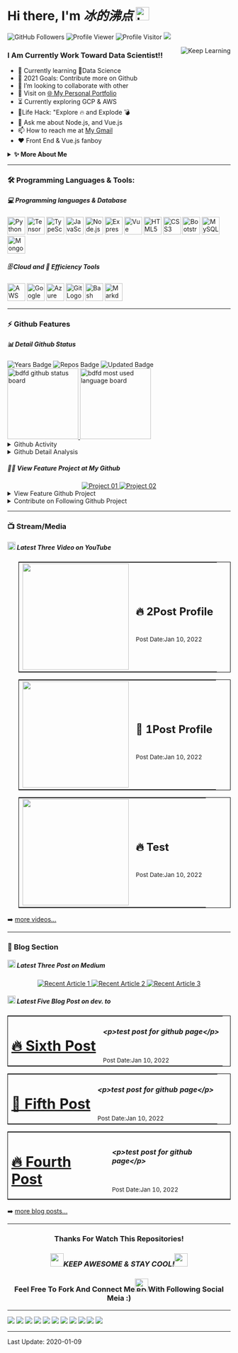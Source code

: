 <!--
 * @Author: BDFD
 * @Date: 2022-01-06 17:50:38
 * @LastEditTime: 2022-01-11 13:34:35
 * @LastEditors: BDFD
 * @Description:
 * @FilePath: \bdfd\README.md
-->

# Hi there, I'm <i>冰的沸点</i> <img height=30 src="https://cdn.jsdelivr.net/gh/bdfd/Personal_Image_Repo/4.Stamp/BDFD_Stamp.png" alt="bdfd" />

<p align="left">
  <img src="https://img.shields.io/github/followers/bdfd?label=Follow%20Me&logo=github" alt="GitHub Followers" />
  <img src="https://komarev.com/ghpvc/?username=bdfd&label=Profile%20views&color=0e75b6&style=flat" alt="Profile Viewer" />
  <img src="https://visitor-badge.glitch.me/badge?page_id=bdfd.bdfd" alt="Profile Visitor"/>
  <a href="https://dc-personal-portfolio.herokuapp.com/" target="_blank">  
    <img src="https://cdn.jsdelivr.net/gh/bdfd/Personal_Image_Repo/4.Stamp/Personal_Website.svg" />
  </a>
</p>

<img align="right" alt="Keep Learning" src="https://cdn.jsdelivr.net/gh/bdfd/Personal_Image_Repo/8.Cool-Animation/Keep_Coding.gif"/>

### I Am Currently Work Toward Data Scientist!!

- 🔭 Currently learning 🤣Data Science
- 🥅 2021 Goals: Contribute more on Github
- 👯 I’m looking to collaborate with other
- 📄 Visit on [🌐 My Personal Portfolio][website]
- ⏳ Currently exploring GCP & AWS
- 🎯Life Hack: "Explore 🔥 and Explode 💣
- 💬 Ask me about Node.js, and Vue.js
- 📫 How to reach me at [My Gmail][gmail]
- ❤️ Front End & Vue.js fanboy

<details>
  <summary><b>✨ More About Me</b></summary>
  <br/>
I am a Developer with 3+ years of experience in developing applications and open-source software.

And yet describe more here later on... Keep it update :D

</details>

---

### 🛠️ Programming Languages & Tools:

##### 💻 Programming languages & Database

<p>
  <img height=40 alt="Python Logo" src="https://cdn.jsdelivr.net/gh/bdfd/Personal_Image_Repo/7.Color-Icon/Programming_Language/python.png" />
  <img height=40 alt="TensorFlow Logo" src="https://cdn.jsdelivr.net/gh/bdfd/Personal_Image_Repo/7.Color-Icon/Framework/tensorflow.png" />
  <img height=40 alt="TypeScript Logo" src="https://cdn.jsdelivr.net/gh/bdfd/Personal_Image_Repo/7.Color-Icon/Programming_Language/typescript.png" />
  <img height=40 alt="JavaScript Logo" src="https://cdn.jsdelivr.net/gh/bdfd/Personal_Image_Repo/7.Color-Icon/Programming_Language/javascript.png" />
  <img height=40 alt="Node.js Logo" src="https://cdn.jsdelivr.net/gh/bdfd/Personal_Image_Repo/7.Color-Icon/Programming_Language/nodejs.png" />
  <img height=40 alt="Express Logo" src="https://cdn.jsdelivr.net/gh/bdfd/Personal_Image_Repo/7.Color-Icon/Framework/express.png" />
  <img height=40 alt="Vue Logo" src="https://cdn.jsdelivr.net/gh/bdfd/Personal_Image_Repo/7.Color-Icon/Programming_Language/vue.png" />
  <img height=40 alt="HTML5 Logo" src="https://cdn.jsdelivr.net/gh/bdfd/Personal_Image_Repo/7.Color-Icon/Programming_Language/html.png" />
  <img height=40 alt="CSS3 Logo" src="https://cdn.jsdelivr.net/gh/bdfd/Personal_Image_Repo/7.Color-Icon/Programming_Language/css.png" />
  <img height=40 alt="Bootstrap Logo" src="https://cdn.jsdelivr.net/gh/bdfd/Personal_Image_Repo/7.Color-Icon/Framework/bootstrap.png" />
  <img height=40 alt="MySQL Logo" src="https://cdn.jsdelivr.net/gh/bdfd/Personal_Image_Repo/7.Color-Icon/Database/mysql.png" />
  <img height=40 alt="MongoDB Logo" src="https://cdn.jsdelivr.net/gh/bdfd/Personal_Image_Repo/7.Color-Icon/Database/mongodb.png" />
</p>

##### 🗄️ Cloud and 🧰 Efficiency Tools

<p>
  <img height=40 alt="AWS Cloud Logo" src="https://cdn.jsdelivr.net/gh/bdfd/Personal_Image_Repo/7.Color-Icon/Cloud_Tech/aws.png" />
  <img height=40 alt="Google Cloud Logo" src="https://cdn.jsdelivr.net/gh/bdfd/Personal_Image_Repo/7.Color-Icon/Cloud_Tech/gcp.png" />
  <img height=40 alt="Azure Cloud Logo" src="https://cdn.jsdelivr.net/gh/bdfd/Personal_Image_Repo/7.Color-Icon/Cloud_Tech/azure.png" />
  <img height=40 alt="Git Logo" src="https://cdn.jsdelivr.net/gh/bdfd/Personal_Image_Repo/7.Color-Icon/Common_Tool/git.png" />
  <img height=40 alt="Bash Logo" src="https://cdn.jsdelivr.net/gh/bdfd/Personal_Image_Repo/7.Color-Icon/Common_Tool/bash.png" />
  <img height=40 alt="Markdown Logo" src="https://cdn.jsdelivr.net/gh/bdfd/Personal_Image_Repo/7.Color-Icon/Common_Tool/markdown.png" />
</p>

---

### ⚡ Github Features

##### 📊 Detail Github Status

<div>
  <img src="https://badges.pufler.dev/years/bdfd" alt="Years Badge"  />
  <img src="https://badges.pufler.dev/repos/bdfd" alt="Repos Badge"  />
  <img src="https://badges.pufler.dev/commits/monthly/bdfd" alt="Updated
   Badge"  />
   <!--Ref Link(badge):https://pufler.dev/git-badges/-->
</div>
<div>
  <a href="https://github.com/bdfd/Project01_Resume_Blog_Template">
    <img height=160 src="https://github-readme-stats.vercel.app/api?username=bdfd&show_icons=true&theme=tokyonight" alt="bdfd github status board"  />
  </a>
  <a href="https://github.com/bdfd/Project02_Leetcode_SQL_All_Solution">
    <img height=160 alt="bdfd most used language board" src="https://github-readme-streak-stats.herokuapp.com/?user=bdfd&theme=react&border=61dafb&hide_border=true" />
  </a>
<div>

<details>
  <summary>Github Activity</summary>
<!--START_SECTION:activity-->

<!--END_SECTION:activity-->
</details>
<details>
  <summary>Github Detail Analysis</summary>

[![top-lang](https://github-readme-stats.vercel.app/api/top-langs/?username=bdfd&title_color=61dafb&text_color=ffffff&icon_color=61dafb&bg_color=20232a&langs_count=8&layout=compact&border_color=61dafb&hide_border=true)](https://github.com/bdfd)

[![trophy](https://github-profile-trophy.vercel.app/?username=bdfd&theme=nord&column=7)](https://github.com/bdfd)

[![contribution-record](https://activity-graph.herokuapp.com/graph?username=bdfd&theme=react-dark&bg_color=20232a&hide_border=true)](https://github.com/bdfd)

<!--START_SECTION:waka-->

**I'm an Early 🐤**

```text
🌞 Morning    116 commits    ███░░░░░░░░░░░░░░░░░░░░░░   12.03%
🌆 Daytime    470 commits    ████████████░░░░░░░░░░░░░   48.76%
🌃 Evening    283 commits    ███████░░░░░░░░░░░░░░░░░░   29.36%
🌙 Night      95 commits     ██░░░░░░░░░░░░░░░░░░░░░░░   9.85%

```

📅 **I'm Most Productive on Wednesday**

```text
Monday       157 commits    ████░░░░░░░░░░░░░░░░░░░░░   16.29%
Tuesday      132 commits    ███░░░░░░░░░░░░░░░░░░░░░░   13.69%
Wednesday    160 commits    ████░░░░░░░░░░░░░░░░░░░░░   16.6%
Thursday     125 commits    ███░░░░░░░░░░░░░░░░░░░░░░   12.97%
Friday       140 commits    ███░░░░░░░░░░░░░░░░░░░░░░   14.52%
Saturday     131 commits    ███░░░░░░░░░░░░░░░░░░░░░░   13.59%
Sunday       119 commits    ███░░░░░░░░░░░░░░░░░░░░░░   12.34%

```

📊 **This Week I Spent My Time On**

```text
⌚︎ Time Zone: America/Toronto

💬 Programming Languages:
No Activity Tracked This Week

🔥 Editors:
No Activity Tracked This Week

🐱‍💻 Projects:
No Activity Tracked This Week

💻 Operating System:
No Activity Tracked This Week

```

**I Mostly Code in JavaScript**

```text
JavaScript               10 repos            ████████░░░░░░░░░░░░░░░░░   33.33%
TypeScript               6 repos             █████░░░░░░░░░░░░░░░░░░░░   20.0%
HTML                     5 repos             ████░░░░░░░░░░░░░░░░░░░░░   16.67%
Jupyter Notebook         4 repos             ███░░░░░░░░░░░░░░░░░░░░░░   13.33%
Python                   4 repos             ███░░░░░░░░░░░░░░░░░░░░░░   13.33%

```

Last Updated on 11/01/2022

<!--END_SECTION:waka-->

## </details>

##### 👩‍💻 View Feature Project at My Github

<div align="center">
  <a href="https://github.com/bdfd/Project01_Resume_Blog_Template">
    <img alt="Project 01" src="https://github-readme-stats.vercel.app/api/pin/?username=bdfd&repo=Project01_Resume_Blog_Template&show_icons=true&line_height=27&title_color=6aa6f8&text_color=8a919a&icon_color=6aa6f8&bg_color=22272e" />
  </a>
  <a href="https://github.com/bdfd/Project02_Leetcode_SQL_All_Solution">
    <img alt="Project 02" src="https://github-readme-stats.vercel.app/api/pin/?username=bdfd&repo=Project02_Leetcode_SQL_All_Solution&show_icons=true&line_height=27&title_color=6aa6f8&text_color=8a919a&icon_color=6aa6f8&bg_color=22272e" />
  </a>
</div>
<details>
  <summary>View Feature Github Project</summary>
    <a href="https://github.com/bdfd/Img_Repo">
      <img alt="Img Repo" src="https://github-readme-stats.vercel.app/api/pin/?username=bdfd&repo=Img_Repo&show_icons=true&line_height=27&title_color=6aa6f8&text_color=8a919a&icon_color=6aa6f8&bg_color=22272e" />
    </a>
    <a href="https://github.com/bdfd/4.2_Jupyter-Notbook-Collection-File">
      <img alt="Repo 4.2" src="https://github-readme-stats.vercel.app/api/pin/?username=bdfd&repo=4.2_Jupyter-Notbook-Collection-File&show_icons=true&line_height=27&title_color=6aa6f8&text_color=8a919a&icon_color=6aa6f8&bg_color=22272e" />
    </a>
    <a href="https://github.com/bdfd/4.3_Data_Science_Cheat_Sheet">
      <img alt="Repo 4.3" src="https://github-readme-stats.vercel.app/api/pin/?username=bdfd&repo=4.3_Data_Science_Cheat_Sheet&show_icons=true&line_height=27&title_color=6aa6f8&text_color=8a919a&icon_color=6aa6f8&bg_color=22272e" />
    </a>
    <a href="https://github.com/bdfd/4.5_Python-Zero2Hero-DS">
      <img alt="Repo 4.5" src="https://github-readme-stats.vercel.app/api/pin/?username=bdfd&repo=4.5_Python-Zero2Hero-DS&show_icons=true&line_height=27&title_color=6aa6f8&text_color=8a919a&icon_color=6aa6f8&bg_color=22272e" />
    </a>
    <a href="https://github.com/bdfd/3.9_Coursera_IBM-Data-Analyst-Professional-Certificate">
      <img alt="Repo 3.9" src="https://github-readme-stats.vercel.app/api/pin/?username=bdfd&repo=3.9_Coursera_IBM-Data-Analyst-Professional-Certificate&show_icons=true&line_height=27&title_color=6aa6f8&text_color=8a919a&icon_color=6aa6f8&bg_color=22272e" />
    </a>
    <a href="https://github.com/bdfd/3.10_Coursera_Google-Data-Analytics-Professional-Certificate">
      <img alt="Repo 3.10" src="https://github-readme-stats.vercel.app/api/pin/?username=bdfd&repo=3.10_Coursera_Google-Data-Analytics-Professional-Certificate&show_icons=true&line_height=27&title_color=6aa6f8&text_color=8a919a&icon_color=6aa6f8&bg_color=22272e" />
    </a>
</details>
<details>
  <summary>Contribute on Following Github Project</summary>
</details>

---

### 📺 Stream/Media

##### <img height=18 src="https://cdn.jsdelivr.net/gh/bdfd/Personal_Image_Repo/7.Color-Icon/Social_Media_Shields/YouTube.svg" /> Latest Three Video on YouTube

<div style="margin-left:25px">
<!-- YOUTUBE:START --><table style="border: 1px solid black"> <tr> <td style="width: 240px"> <a href="https://www.youtube.com/watch?v=1p95V_NsFD4"> <img width="240px" src="https://i.ytimg.com/vi/1p95V_NsFD4/mqdefault.jpg"> </a> </td> <td > <h2 color="#333">🔥 2Post Profile</h2> <br/> <small color="#888">Post Date:Jan 10, 2022 <small> </td> </tr> </table><table style="border: 1px solid black"> <tr> <td style="width: 240px"> <a href="https://www.youtube.com/watch?v=_BFxlmZKH98"> <img width="240px" src="https://i.ytimg.com/vi/_BFxlmZKH98/mqdefault.jpg"> </a> </td> <td > <h2 color="#333">💯 1Post Profile</h2> <br/> <small color="#888">Post Date:Jan 10, 2022 <small> </td> </tr> </table><table style="border: 1px solid black"> <tr> <td style="width: 240px"> <a href="https://www.youtube.com/watch?v=A8j64YQCTyk"> <img width="240px" src="https://i.ytimg.com/vi/A8j64YQCTyk/mqdefault.jpg"> </a> </td> <td > <h2 color="#333">🔥 Test</h2> <br/> <small color="#888">Post Date:Jan 10, 2022 <small> </td> </tr> </table><!-- YOUTUBE:END -->
</div>
<!-- Locally Markdown Working Fine but not on Github Page
<br><div style=height:120px;display:flex;align-items:center><a style="display:flex;align-items:center;text-decoration:none;height:118px;border:1px solid rgba(0,0,0,.2);padding:10px 20px;border-radius:10px" href="https://www.youtube.com/v/_BFxlmZKH98?version=3" target=__blank><img style=margin-right:10px;width:150px;height:100%;object-fit:cover src="https://i4.ytimg.com/vi/_BFxlmZKH98/hqdefault.jpg"><div style=flex:1><h3 style=color:#333>Hello World Msg From BDFD From Post 2</h3><small style=color:#888;display:block;margin-top:5px;margin-bottom:8px>Jan, 10, 2022</small></div></a></div><br><div style=height:120px;display:flex;align-items:center><a style="display:flex;align-items:center;text-decoration:none;height:118px;border:1px solid rgba(0,0,0,.2);padding:10px 20px;border-radius:10px" href="https://www.youtube.com/v/_BFxlmZKH98?version=3" target=__blank><img style=margin-right:10px;width:150px;height:100%;object-fit:cover src="https://i4.ytimg.com/vi/_BFxlmZKH98/hqdefault.jpg"><div style=flex:1><h3 style=color:#333>Hello World Msg From BDFD From Post 2</h3><small style=color:#888;display:block;margin-top:5px;margin-bottom:8px>Jan, 10, 2022</small></div></a></div><br><div style=height:120px;display:flex;align-items:center><a style="display:flex;align-items:center;text-decoration:none;height:118px;border:1px solid rgba(0,0,0,.2);padding:10px 20px;border-radius:10px" href="https://www.youtube.com/v/_BFxlmZKH98?version=3" target=__blank><img style=margin-right:10px;width:150px;height:100%;object-fit:cover src="https://i4.ytimg.com/vi/_BFxlmZKH98/hqdefault.jpg"><div style=flex:1><h3 style=color:#333>Hello World Msg From BDFD From Post 2</h3><small style=color:#888;display:block;margin-top:5px;margin-bottom:8px>Jan, 10, 2022</small></div></a></div>
-->

➡️ [more videos...][youtube]

---

### 📝 Blog Section

##### <img height=18 src="https://cdn.jsdelivr.net/gh/bdfd/Personal_Image_Repo/7.Color-Icon/Social_Media_Shields/Medium.svg" /> Latest Three Post on Medium

<div align="center">
<a target="_blank" href="https://github-readme-medium-recent-article.vercel.app/medium/@bdfd2005/0"><img src="https://github-readme-medium-recent-article.vercel.app/medium/@bdfd2005/0" alt="Recent Article 1">
</a>
<a target="_blank" href="https://github-readme-medium-recent-article.vercel.app/medium/@bdfd2005/1"><img src="https://github-readme-medium-recent-article.vercel.app/medium/@bdfd2005/1" alt="Recent Article 2">
</a>
<a target="_blank" href="https://github-readme-medium-recent-article.vercel.app/medium/@bdfd2005/2"><img src="https://github-readme-medium-recent-article.vercel.app/medium/@bdfd2005/2" alt="Recent Article 3">
</a>
</div>

<!-- Ref Link For Medium Post:https://github.com/bxcodec/github-readme-medium-recent-article#getting-started -->

##### <img height=18 src="https://cdn.jsdelivr.net/gh/bdfd/Personal_Image_Repo/7.Color-Icon/Social_Media_Shields/Dev.to.svg" /> Latest Five Blog Post on dev. to

<!-- BLOG-POST-LIST:START --><table style="border: 1px solid black"> <tr> <td> <a href="https://dev.to/bdfd2005/sixth-post-41om"> <h1 color="#333">🔥 Sixth Post</h1> </a> </td>
 <td> <h5 color="#333">&lt;p&gt;test post for github page&lt;/p&gt;

 </h5> </br> <small color="#888">Post Date:Jan 10, 2022 </small> </td> </tr> </table><table style="border: 1px solid black"> <tr> <td> <a href="https://dev.to/bdfd2005/fifth-post-1eda"> <h1 color="#333">💯 Fifth Post</h1> </a> </td>
 <td> <h5 color="#333">&lt;p&gt;test post for github page&lt;/p&gt;

 </h5> </br> <small color="#888">Post Date:Jan 10, 2022 </small> </td> </tr> </table><table style="border: 1px solid black"> <tr> <td> <a href="https://dev.to/bdfd2005/fourth-post-2ci9"> <h1 color="#333">🔥 Fourth Post</h1> </a> </td>
 <td> <h5 color="#333">&lt;p&gt;test post for github page&lt;/p&gt;

 </h5> </br> <small color="#888">Post Date:Jan 10, 2022 </small> </td> </tr> </table><!-- BLOG-POST-LIST:END -->

➡️ [more blog posts...][website]

<!-- ### ⚡ Endrose Section -->
<!--START_SECTION:endorsements-->
<!-- END_SECTION:endorsements -->

---

<div align="center">

### Thanks For Watch This Repositories!

### <img src="https://media.giphy.com/media/WUlplcMpOCEmTGBtBW/giphy.gif" width="30"><i>KEEP AWESOME & STAY COOL!</i><img src="https://media.giphy.com/media/WUlplcMpOCEmTGBtBW/giphy.gif" width="30">

### Feel Free To Fork And Connect Me<img height=30 src="https://cdn.jsdelivr.net/gh/bdfd/Personal_Image_Repo/3.Signature/BDFD.gif" alt="BDFD Signature" />With Following Social Meia :)

</div>

---

[<img src="https://cdn.jsdelivr.net/gh/bdfd/Personal_Image_Repo/7.Color-Icon/Social_Media_Shields/My_Website.svg" />][website]
[<img src="https://cdn.jsdelivr.net/gh/bdfd/Personal_Image_Repo/7.Color-Icon/Social_Media_Shields/LinkedIn.svg" />][linkedin]
[<img src="https://cdn.jsdelivr.net/gh/bdfd/Personal_Image_Repo/7.Color-Icon/Social_Media_Shields/YouTube.svg" />][youtube]
[<img src="https://cdn.jsdelivr.net/gh/bdfd/Personal_Image_Repo/7.Color-Icon/Social_Media_Shields/Medium.svg" />][medium]
[<img src="https://cdn.jsdelivr.net/gh/bdfd/Personal_Image_Repo/7.Color-Icon/Social_Media_Shields/Dev.to.svg" />][dev.to]
[<img src="https://cdn.jsdelivr.net/gh/bdfd/Personal_Image_Repo/7.Color-Icon/Social_Media_Shields/Facebook.svg" />][facebook]
[<img src="https://cdn.jsdelivr.net/gh/bdfd/Personal_Image_Repo/7.Color-Icon/Social_Media_Shields/Twitter.svg" />][twitter]
[<img src="https://cdn.jsdelivr.net/gh/bdfd/Personal_Image_Repo/7.Color-Icon/Social_Media_Shields/stack-overflow.svg" />][stack-overflow]
[<img src="https://cdn.jsdelivr.net/gh/bdfd/Personal_Image_Repo/7.Color-Icon/Social_Media_Shields/Reddit.svg" />][reddit]
[<img src="https://cdn.jsdelivr.net/gh/bdfd/Personal_Image_Repo/7.Color-Icon/Social_Media_Shields/Instagram.svg" />][instagram]
[<img src="https://cdn.jsdelivr.net/gh/bdfd/Personal_Image_Repo/7.Color-Icon/Social_Media_Shields/Gmail.svg" />][gmail]

---

[website]: https://dc-personal-portfolio.herokuapp.com/
[gmail]: mailto:bdfd2005@gmail.com
[linkedin]: https://www.linkedin.com/in/david-chen-52b87780/
[youtube]: https://www.youtube.com/channel/UCQsSGjaOtBIjUc9MampMYXA
[medium]: https://www.medium.com/@bdfd2005
[dev.to]: https://www.dev.to/bdfd2005
[facebook]: https://www.facebook.com/profile.php?id=100077241511519
[twitter]: https://www.twitter.com/bdfd2005
[stack-overflow]: https://www.stackoverflow.com/users/14739081/bdfd2005
[reddit]: https://www.reddit.com/user/bdfd2005
[instagram]: https://www.instagram.com/bdfd2005
[github repo]: https://www.github.com/bdfd

Last Update: 2020-01-09
